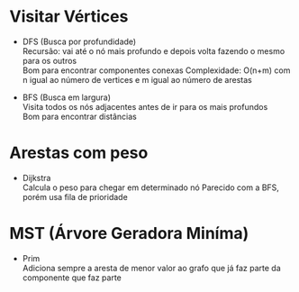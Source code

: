 # Visitar Vértices
- DFS (Busca por profundidade)\
Recursão: vai até o nó mais profundo e depois volta fazendo o mesmo para os outros\
Bom para encontrar componentes conexas
Complexidade: O(n+m) com n igual ao número de vertices e m igual ao número de arestas

- BFS (Busca em largura)\
Visita todos os nós adjacentes antes de ir para os mais profundos\
Bom para encontrar distâncias


# Arestas com peso
- Dijkstra\
Calcula o peso para chegar em determinado nó
Parecido com a BFS, porém usa fila de prioridade

# MST (Árvore Geradora Miníma)
- Prim\
Adiciona sempre a aresta de menor valor ao grafo que já faz parte da componente que faz parte